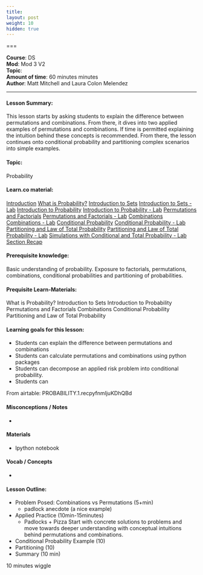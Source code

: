 ```yaml
---
title: 
layout: post
weight: 10
hidden: true
---
```


===


**Course**: DS   <br/>
**Mod**: Mod 3 V2         <br/>
**Topic**:    <br/>
**Amount of time**: 60 minutes  minutes  <br/>
**Author**: Matt Mitchell and Laura Colon Melendez


***

#### Lesson Summary:

This lesson starts by asking students to explain the difference between permutations and combinations. From there, it dives into two applied examples of permutations and combinations. If time is permitted explaining the intuition behind these concepts is recommended. From there, the lesson continues onto conditional probability and partitioning complex scenarios into simple examples.

#### Topic:

Probability

#### Learn.co material:

[Introduction](https://github.com/learn-co-curriculum/dsc-probability-section-intro)
[What is Probability?](https://github.com/learn-co-curriculum/dsc-probability-introduction)
[Introduction to Sets](https://github.com/learn-co-curriculum/dsc-intro-to-sets)
[Introduction to Sets - Lab](https://github.com/learn-co-curriculum/dsc-intro-to-sets-lab)
[Introduction to Probability](https://github.com/learn-co-curriculum/dsc-intro-to-probability)
[Introduction to Probability - Lab](https://github.com/learn-co-curriculum/dsc-intro-to-probability-lab)
[Permutations and Factorials](https://github.com/learn-co-curriculum/dsc-permutations-and-factorials)
[Permutations and Factorials - Lab](https://github.com/learn-co-curriculum/dsc-permutations-and-factorials-lab)
[Combinations](https://github.com/learn-co-curriculum/dsc-combinations)
[Combinations - Lab](https://github.com/learn-co-curriculum/dsc-combinations-lab)
[Conditional Probability](https://github.com/learn-co-curriculum/dsc-conditional-probability)
[Conditional Probability - Lab](https://github.com/learn-co-curriculum/dsc-conditional-probability-lab)
[Partitioning and Law of Total Probability](https://github.com/learn-co-curriculum/dsc-law-of-total-probability)
[Partitioning and Law of Total Probability - Lab](https://github.com/learn-co-curriculum/dsc-law-of-total-probability-lab)
[Simulations with Conditional and Total Probability - Lab](https://github.com/learn-co-curriculum/dsc-probability-simulations-lab)
[Section Recap](https://github.com/learn-co-curriculum/dsc-probability-section-recap)

#### Prerequisite knowledge:

Basic understanding of probability.
Exposure to factorials, permutations, combinations, conditional probabilities and partitioning of probabilities.

#### Prequisite Learn-Materials:


What is Probability?
Introduction to Sets
Introduction to Probability
Permutations and Factorials
Combinations
Conditional Probability
Partitioning and Law of Total Probability


#### Learning goals for this lesson:


* Students can explain the difference between permutations and combinations
* Students can calculate permutations and combinations using python packages
* Students can decompose an applied risk problem into conditional probability.
* Students can 


From airtable:
PROBABILITY.1.recpyfnmljuKDhQBd


#### Misconceptions / Notes

* 

#### Materials
- Ipython notebook

#### Vocab / Concepts 

*

#### Lesson Outline:

* Problem Posed: Combinations vs Permutations (5+min)
	* padlock anecdote (a nice example)
* Applied Practice (10min-15minutes)
	* Padlocks + Pizza
	Start with concrete solutions to problems and move towards deeper understanding with conceptual intuitions behind permutations and combinations.
* Conditional Probability Example (10)
* Partitioning (10)
* Summary (10 min)

10 minutes wiggle